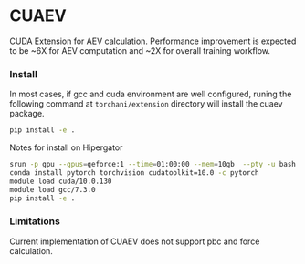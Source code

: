 # CUAEV
CUDA Extension for AEV calculation.
Performance improvement is expected to be ~6X for AEV computation and ~2X for overall training workflow.

### Install
In most cases, if gcc and cuda environment are well configured, runing the following command at `torchani/extension` directory will install the cuaev package.
```bash
pip install -e .
```

Notes for install on Hipergator
```bash
srun -p gpu --gpus=geforce:1 --time=01:00:00 --mem=10gb  --pty -u bash -i  # compile may fail because of low on memery (when memery less than 5gb)
conda install pytorch torchvision cudatoolkit=10.0 -c pytorch              # make sure it's cudatoolkit=10.0
module load cuda/10.0.130
module load gcc/7.3.0
pip install -e .
```

### Limitations
Current implementation of CUAEV does not support pbc and force calculation.